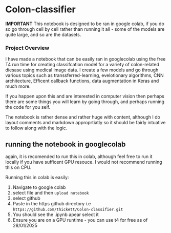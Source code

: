 # Colon-classifier

**IMPORTANT** This notebook is designed to be ran in google colab, if you do so go through cell by cell rather than running it all - some of the models are quite large, and so are the datasets.

### Project Overview
I have made a notebook that can be easily ran in googlecolab using the free T4 run time for creating classifcation model for a variety of colon-related diesase using medical image data. I create a few models and go through various topics such as transsferred-learning, evelotionary algorithms, CNN architecture, Efficent callback functions, data augmentation in Keras and much more. 

If you happen upon this and are interested in computer vision then perhaps there are some things you will learn by going through, and perhaps running the code for you self. 

The notebook is rather dense and rather huge with content, although I do layout comments and markdown approprtiatly so it should be fairly intuative to follow along with the logic.

## running the notebook in googlecolab

again, it is recomended to run this in colab, although feel free to run it locally if you have sufficent GPU resouce. I would not recommend running this on CPU.

Running this in colab is easily:
  1. Navigate to google colab
  2. select file and then `upload notebook`
  3. select github
  4. Paste in the https github directory i.e `https://github.com/thickett/Colon-classifier.git`
  5. You should see the .ipynb apear select it
  6. Ensure you are on a GPU runtime - you can use t4 for free as of 28/01/2025
